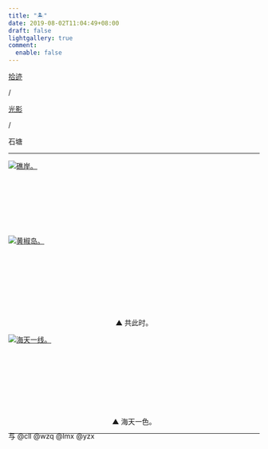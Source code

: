 ```yaml
---
title: "🏝️"
date: 2019-08-02T11:04:49+08:00
draft: false
lightgallery: true
comment:
  enable: false
---
```


<div class="nav-tab">
  <a href="../../../cages"><p class="not">拾迹</p></a><p class="not">/</p>
  <a href="../"><p class="not">光影</p></a>
  <p class="now">/</p><p class="now">石塘</p>
</div>

---

<div class="group-picture">
  <div class="group-picture-cover">
    <a class="lightgallery" href="https://pic.imgdb.cn/item/655338cfc458853aefd599bc.jpg" title="礁岸。" data-thumbnail="https://pic.imgdb.cn/item/655338cfc458853aefd599bc.jpg">
    <img loading="lazy" src="https://pic.imgdb.cn/item/655338cfc458853aefd599bc.jpg" sizes="auto" alt="礁岸。"></a>
  </div>
  <div class="group-picture-cover">
    <a class="lightgallery" href="https://pic.imgdb.cn/item/655338cfc458853aefd5995c.jpg" title="黄椒岛。" data-thumbnail="https://pic.imgdb.cn/item/655338cfc458853aefd5995c.jpg">
    <img loading="lazy" src="https://pic.imgdb.cn/item/655338cfc458853aefd5995c.jpg" sizes="auto" alt="黄椒岛。"></a>
  </div>
</div>

<p class="img-desc" style="text-align: center">▲ 共此时。</p>

<div class="group-picture">
  <div class="group1-picture-cover">
    <a class="lightgallery" href="https://pic.imgdb.cn/item/655338cfc458853aefd59915.jpg" title="海天一线。" data-thumbnail="https://pic.imgdb.cn/item/655338cfc458853aefd59915.jpg">
    <img loading="lazy" src="https://pic.imgdb.cn/item/655338cfc458853aefd59915.jpg" sizes="auto" alt="海天一线。"></a>
  </div>
</div>

<p class="img-desc" style="text-align: center">▲ 海天一色。</p>

---

<p class="img-desc" style="text-align: left; margin-top: -20px;">与 @cll @wzq @lmx @yzx </p>
